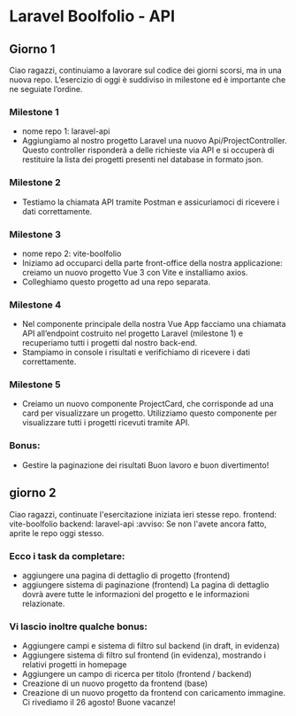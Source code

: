 # Laravel Boolfolio - API

## Giorno 1

Ciao ragazzi,
continuiamo a lavorare sul codice dei giorni scorsi, ma in una nuova repo.
L’esercizio di oggi è suddiviso in milestone ed è importante che ne seguiate l’ordine.

### Milestone 1

- nome repo 1: laravel-api
- Aggiungiamo al nostro progetto Laravel una nuovo Api/ProjectController. Questo controller risponderà a delle richieste via API e si occuperà di restituire la lista dei progetti presenti nel database in formato json.

### Milestone 2

- Testiamo la chiamata API tramite Postman e assicuriamoci di ricevere i dati correttamente.

### Milestone 3

- nome repo 2: vite-boolfolio
- Iniziamo ad occuparci della parte front-office della nostra applicazione: creiamo un nuovo progetto Vue 3 con Vite e installiamo axios.
- Colleghiamo questo progetto ad una repo separata.

### Milestone 4

- Nel componente principale della nostra Vue App facciamo una chiamata API all’endpoint costruito nel progetto Laravel (milestone 1) e recuperiamo tutti i progetti dal nostro back-end.
- Stampiamo in console i risultati e verifichiamo di ricevere i dati correttamente.

### Milestone 5

- Creiamo un nuovo componente ProjectCard, che corrisponde ad una card per visualizzare un progetto. Utilizziamo questo componente per visualizzare tutti i progetti ricevuti tramite API.

### Bonus:

- Gestire la paginazione dei risultati
  Buon lavoro e buon divertimento!

## giorno 2

Ciao ragazzi,
continuate l'esercitazione iniziata ieri stesse repo.
frontend: vite-boolfolio
backend: laravel-api
:avviso: Se non l'avete ancora fatto, aprite le repo oggi stesso.

### Ecco i task da completare:

- aggiungere una pagina di dettaglio di progetto (frontend)
- aggiungere sistema di paginazione (frontend)
  La pagina di dettaglio dovrà avere tutte le informazioni del progetto e le informazioni relazionate.

### Vi lascio inoltre qualche bonus:

- Aggiungere campi e sistema di filtro sul backend (in draft, in evidenza)
- Aggiungere sistema di filtro sul frontend (in evidenza), mostrando i relativi progetti in homepage
- Aggiungere un campo di ricerca per titolo (frontend / backend)
- Creazione di un nuovo progetto da frontend (base)
- Creazione di un nuovo progetto da frontend con caricamento immagine.
  Ci rivediamo il 26 agosto!
  Buone vacanze!
